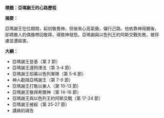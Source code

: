 **標題：亞瑪謝王的心路歷程**

**摘要：**

亞瑪謝王在位期間，起初敬畏神，但後來心高氣傲，偏行己路。他依靠神得勝後，卻將敵人的偶像帶回敬拜，導致神發怒。亞瑪謝與以色列王約阿斯交戰失敗，被俘虜並遭殺害。

**大綱：**

* 亞瑪謝王登基（第 2 節）
* 亞瑪謝王遵照律法（第 3-4 節）
* 亞瑪謝王招募以色列軍隊（第 5-6 節）
* 神人勸阻亞瑪謝王（第 7-9 節）
* 亞瑪謝王打敗以東人（第 10-13 節）
* 亞瑪謝王敬拜希爾神（第 14-16 節）
* 亞瑪謝王與以色列王約阿斯交戰（第 17-24 節）
* 亞瑪謝王被殺（第 25-27 節）
* 講員的禱告